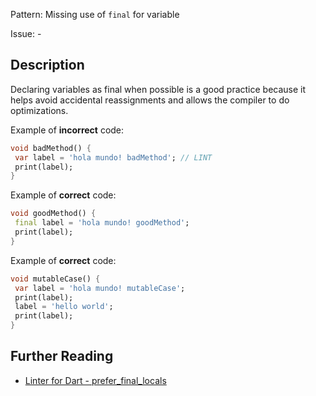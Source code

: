 Pattern: Missing use of `final` for variable

Issue: -

## Description

Declaring variables as final when possible is a good practice because it helps
avoid accidental reassignments and allows the compiler to do optimizations.

Example of **incorrect** code:
```dart
void badMethod() {
 var label = 'hola mundo! badMethod'; // LINT
 print(label);
}
```

Example of **correct** code:
```dart
void goodMethod() {
 final label = 'hola mundo! goodMethod';
 print(label);
}
```

Example of **correct** code:
```dart
void mutableCase() {
 var label = 'hola mundo! mutableCase';
 print(label);
 label = 'hello world';
 print(label);
}
```

## Further Reading

* [Linter for Dart - prefer_final_locals](https://dart-lang.github.io/linter/lints/prefer_final_locals.html)